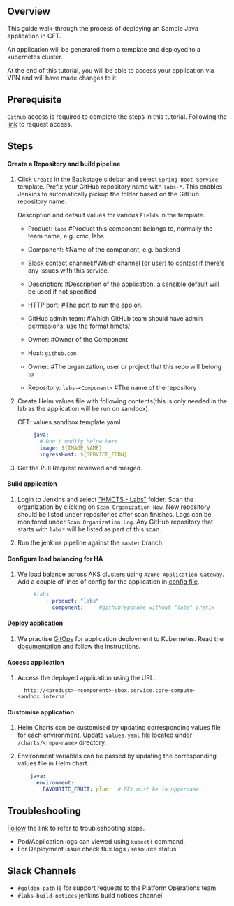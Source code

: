 ## Overview

This guide walk-through the process of deploying an Sample Java application in CFT.

An application will be generated from a template and deployed to a kubernetes cluster.

At the end of this tutorial, you will be able to access your application via VPN and will have made changes to it.

## Prerequisite

`Github` access is required to complete the steps in this tutorial. Following the [link](https://hmcts.github.io/onboarding/team/github.html#github) to request access.


## Steps

#### Create a Repository and build pipeline

1. Click `Create` in the Backstage sidebar and select [`Spring Boot Service`](https://backstage.platform.hmcts.net/create) template. Prefix your GitHub repository name with `labs-*`. This enables Jenkins to automatically pickup the folder based on the GitHub repository name.
   
   Description and default values for various `Fields` in the template.
   
    - Product:  `labs`        #Product this component belongs to, normally the team name, e.g. cmc, labs
    
    - Component:            #Name of the component, e.g. backend
    
    - Slack contact channel:#Which channel (or user) to contact if there's any issues with this service.
    
    - Description:          #Description of the application, a sensible default will be used if not specified
    
    - HTTP port:            #The port to run the app on.
    
    - GitHub admin team:    #Which GitHub team should have admin permissions, use the format hmcts/<team-id>
   
    - Owner:                #Owner of the Component
   
    - Host:  `github.com`
   
    - Owner:                #The organization, user or project that this repo will belong to
   
    - Repository: `labs-<Component>`     #The name of the repository
   
2. Create Helm values file with following contents(this is only needed in the lab as the application will be run on sandbox).

   CFT: values.sandbox.template.yaml

   ```yaml
        java:
          # Don't modify below here
          image: ${IMAGE_NAME}
          ingressHost: ${SERVICE_FQDN}
   
3. Get the Pull Request reviewed and merged.

#### Build application

1. Login to Jenkins and select ["HMCTS - Labs"](https://sandbox-build.platform.hmcts.net/job/HMCTS_Sandbox_LABS/) folder. Scan the organization by clicking on `Scan Organization Now`. New repository should be listed under repositories after scan finishes. Logs can be monitored under `Scan Organization Log`. Any GitHub repository that starts with `labs*` will be listed as part of this scan.


2. Run the jenkins pipeline against the `master` branch.

#### Configure load balancing for HA

1. We load balance across AKS clusters using `Azure Application Gateway`. Add a couple of lines of config for the application in [config file](https://github.com/hmcts/azure-platform-terraform/blob/master/environments/sbox/backend_lb_config.yaml).

      ```yaml
           #labs
               - product: "labs"
                 component:     #githubreponame without "labs" prefix
   
#### Deploy application

1. We practise [GitOps](https://www.weave.works/technologies/gitops/) for application deployment to Kubernetes.
   Read the [documentation]( https://github.com/hmcts/cnp-flux-config/blob/master/docs/app-deployment-v2.md) and follow the instructions.

#### Access application

1. Access the deployed application using the URL.

    ```
      http://<product>-<component>-sbox.service.core-compute-sandbox.internal   
   
#### Customise application

1. Helm Charts can be customised by updating corresponding values file for each environment. Update `values.yaml` file located under `/charts/<repo-name>` directory.  
 
2. Environment variables can be passed by updating the corresponding values file in Helm chart. 
 
   ```yaml
       java:
         environment:
           FAVOURITE_FRUIT: plum   # KEY must be in uppercase

## Troubleshooting

[Follow](https://hmcts.github.io/ways-of-working/troubleshooting/#troubleshooting-issues) the link to refer to troubleshooting steps.

 - Pod/Application logs can viewed using `kubectl` command.
 - For Deployment issue check flux logs / resource status.  
        

## Slack Channels

- `#golden-path` is for support requests to the Platform Operations team
- `#labs-build-notices` jenkins build notices channel
